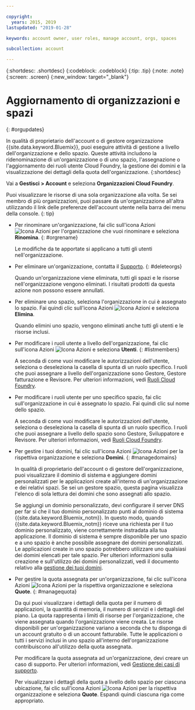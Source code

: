 ```yaml
---

copyright:
  years: 2015, 2019
lastupdated: "2019-01-28"

keywords: account owner, user roles, manage account, orgs, spaces

subcollection: account

---
```


{:shortdesc: .shortdesc}
{:codeblock: .codeblock}
{:tip: .tip}
{:note: .note}
{:screen: .screen}
{:new_window: target="_blank"}


# Aggiornamento di organizzazioni e spazi
{: #orgupdates}

In qualità di proprietario dell'account o di gestore organizzazione {{site.data.keyword.Bluemix}}, puoi eseguire attività di gestione a livello dell'organizzazione e dello spazio. Queste attività includono la ridenominazione di un'organizzazione o di uno spazio, l'assegnazione o l'aggiornamento dei ruoli utente Cloud Foundry, la gestione dei domini e la visualizzazione dei dettagli della quota dell'organizzazione.
{:shortdesc}

Vai a **Gestisci > Account** e seleziona **Organizzazioni Cloud Foundry**.

Puoi visualizzare le risorse di una sola organizzazione alla volta. Se sei membro di più organizzazioni, puoi passare da un'organizzazione all'altra utilizzando il link delle preferenze dell'account utente nella barra dei menu della console.
{: tip}

  * Per rinominare un'organizzazione, fai clic sull'icona Azioni ![Icona Azioni](../icons/action-menu-icon.svg) per l'organizzazione che vuoi rinominare e seleziona **Rinomina**.
    {: #orgrename}

    Le modifiche da te apportate si applicano a tutti gli utenti nell'organizzazione.

  * Per eliminare un'organizzazione, contatta il [Supporto](/docs/get-support?topic=get-support-getting-customer-support).
    {: #deleteorgs}

    Quando un'organizzazione viene eliminata, tutti gli spazi e le risorse nell'organizzazione vengono eliminati. I risultati prodotti da questa azione non possono essere annullati.

  * Per eliminare uno spazio, seleziona l'organizzazione in cui è assegnato lo spazio. Fai quindi clic sull'icona Azioni ![Icona Azioni](../icons/action-menu-icon.svg) e seleziona **Elimina**.

    Quando elimini uno spazio, vengono eliminati anche tutti gli utenti e le risorse inclusi.

  * Per modificare i ruoli utente a livello dell'organizzazione, fai clic sull'icona Azioni ![Icona Azioni](../icons/action-menu-icon.svg) e seleziona **Utenti**.
    {: #listmembers}

    A seconda di come vuoi modificare le autorizzazioni dell'utente, seleziona o deseleziona la casella di spunta di un ruolo specifico. I ruoli che puoi assegnare a livello dell'organizzazione sono Gestore, Gestore fatturazione e Revisore. Per ulteriori informazioni, vedi [Ruoli Cloud Foundry](/docs/iam?topic=iam-cfaccess#cfroles).

  * Per modificare i ruoli utente per uno specifico spazio, fai clic sull'organizzazione in cui è assegnato lo spazio. Fai quindi clic sul nome dello spazio.

    A seconda di come vuoi modificare le autorizzazioni dell'utente, seleziona o deseleziona la casella di spunta di un ruolo specifico. I ruoli che puoi assegnare a livello dello spazio sono Gestore, Sviluppatore e Revisore. Per ulteriori informazioni, vedi [Ruoli Cloud Foundry](/docs/iam?topic=iam-cfaccess#cfroles).

  * Per gestire i tuoi domini, fai clic sull'icona Azioni ![Icona Azioni](../icons/action-menu-icon.svg) per la rispettiva organizzazione e seleziona **Domini**.
    {: #managedomains}

    In qualità di proprietario dell'account o di gestore dell'organizzazione, puoi visualizzare il dominio di sistema e aggiungere domini personalizzati per le applicazioni create all'interno di un'organizzazione e dei relativi spazi. Se sei un gestore spazio, questa pagina visualizza l'elenco di sola lettura dei domini che sono assegnati allo spazio.

    Se aggiungi un dominio personalizzato, devi configurare il server DNS per far sì che il tuo dominio personalizzato punti al dominio di sistema {{site.data.keyword.Bluemix_notm}}. In questo modo, quando {{site.data.keyword.Bluemix_notm}} riceve una richiesta per il tuo dominio personalizzato, viene correttamente instradata alla tua applicazione. Il dominio di sistema è sempre disponibile per uno spazio e a uno spazio è anche possibile assegnare dei domini personalizzati. Le applicazioni create in uno spazio potrebbero utilizzare uno qualsiasi dei domini elencati per tale spazio. Per ulteriori informazioni sulla creazione e sull'utilizzo dei domini personalizzati, vedi il documento relativo alla [gestione dei tuoi domini](/docs/apps?topic=creating-apps-update-domain#update-domain).

  * Per gestire la quota assegnata per un'organizzazione, fai clic sull'icona Azioni ![Icona Azioni](../icons/action-menu-icon.svg) per la rispettiva organizzazione e seleziona **Quote**.
    {: #managequota}

    Da qui puoi visualizzare i dettagli della quota per il numero di applicazioni, la quantità di memoria, il numero di servizi e i dettagli del piano. La quota rappresenta i limiti di risorse per l'organizzazione, che viene assegnata quando l'organizzazione viene creata. Le risorse disponibili per un'organizzazione variano a seconda che tu disponga di un account gratuito o di un account fatturabile. Tutte le applicazioni o tutti i servizi inclusi in uno spazio all'interno dell'organizzazione contribuiscono all'utilizzo della quota assegnata.

    Per modificare la quota assegnata ad un'organizzazione, devi creare un caso di supporto. Per ulteriori informazioni, vedi [Gestione dei casi di supporto](/docs/get-support?topic=get-support-open-case).

    Per visualizzare i dettagli della quota a livello dello spazio per ciascuna ubicazione, fai clic sull'icona Azioni ![Icona Azioni](../icons/action-menu-icon.svg) per la rispettiva organizzazione e seleziona **Quote**. Espandi quindi ciascuna riga come appropriato.
